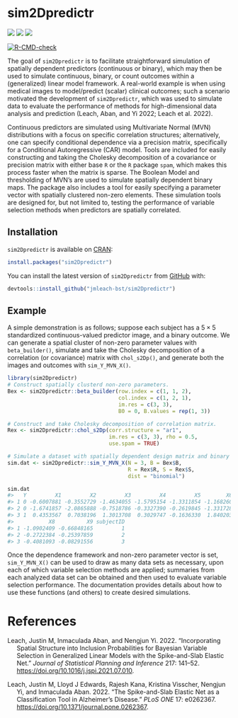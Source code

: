 
<!-- README.md is generated from README.Rmd. Please edit that file -->

# sim2Dpredictr

<!-- badges: start -->
<!-- [![Travis build status](https://travis-ci.com/jmleach-bst/sim2Dpredictr.svg?branch=master)](https://travis-ci.com/jmleach-bst/sim2Dpredictr) -->

[![](https://www.r-pkg.org/badges/version/sim2Dpredictr?color=green)](https://cran.r-project.org/package=sim2Dpredictr)
[![](https://img.shields.io/badge/devel%20version-0.1.1-green.svg)](https://github.com/sim2Dpredictr)
[![](https://img.shields.io/badge/lifecycle-stable-brightgreen.svg)](https://lifecycle.r-lib.org/articles/stages.html#stable)
<!-- [![CRAN checks](https://badges.cranchecks.info/summary/sim2Dpredictr.svg)](https://cran.r-project.org/web/checks/check_results_sim2Dpredictr.html) -->
<!-- [![R build status](https://github.com/jmleach-bst/sim2Dpredictr/workflows/R-CMD-CHECK/badge.svg)](https://github.com/jmleach-bst/sim2Dpredictr/actions) -->
<!-- [![CRAN_Status_Badge](https://www.r-pkg.org/badges/version/sim2Dpredictr)](https://cran.r-project.org/package=sim2Dpredictr) -->
[![R-CMD-check](https://github.com/jmleach-bst/sim2Dpredictr/actions/workflows/R-CMD-check.yaml/badge.svg)](https://github.com/jmleach-bst/sim2Dpredictr/actions/workflows/R-CMD-check.yaml)
<!-- badges: end -->

The goal of `sim2Dpredictr` is to facilitate straightforward simulation
of spatially dependent predictors (continuous or binary), which may then
be used to simulate continuous, binary, or count outcomes within a
(generalized) linear model framework. A real-world example is when using
medical images to model/predict (scalar) clinical outcomes; such a
scenario motivated the development of `sim2Dpredictr`, which was used to
simulate data to evaluate the performance of methods for
high-dimensional data analysis and prediction (Leach, Aban, and Yi 2022;
Leach et al. 2022).

Continuous predictors are simulated using Multivariate Normal (MVN)
distributions with a focus on specific correlation structures;
alternatively, one can specify conditional dependence via a precision
matrix, specifically for a Conditional Autoregressive (CAR) model. Tools
are included for easily constructing and taking the Cholesky
decomposition of a covariance or precision matrix with either base `R`
or the `R` package `spam`, which makes this process faster when the
matrix is sparse. The Boolean Model and thresholding of MVN’s are used
to simulate spatially dependent binary maps. The package also includes a
tool for easily specifying a parameter vector with spatially clustered
non-zero elements. These simulation tools are designed for, but not
limited to, testing the performance of variable selection methods when
predictors are spatially correlated.

## Installation

`sim2Dpredictr` is available on
[CRAN](https://cran.r-project.org/package=sim2Dpredictr):

``` r
install.packages("sim2Dpredictr")
```

You can install the latest version of `sim2Dpredictr` from
[GitHub](https://github.com) with:

``` r
devtools::install_github("jmleach-bst/sim2Dpredictr")
```

## Example

A simple demonstration is as follows; suppose each subject has a
$5 \times 5$ standardized continuous-valued predictor image, and a
binary outcome. We can generate a spatial cluster of non-zero parameter
values with `beta_builder()`, simulate and take the Cholesky
decomposition of a correlation (or covariance) matrix with
`chol_s2Dp()`, and generate both the images and outcomes with
`sim_Y_MVN_X()`.

``` r
library(sim2Dpredictr)
# Construct spatially clusterd non-zero parameters.
Bex <- sim2Dpredictr::beta_builder(row.index = c(1, 1, 2), 
                                   col.index = c(1, 2, 1),
                                   im.res = c(3, 3),
                                   B0 = 0, B.values = rep(1, 3))

# Construct and take Cholesky decomposition of correlation matrix.
Rex <- sim2Dpredictr::chol_s2Dp(corr.structure = "ar1", 
                                im.res = c(3, 3), rho = 0.5,
                                use.spam = TRUE)

# Simulate a dataset with spatially dependent design matrix and binary outcomes.
sim.dat <- sim2Dpredictr::sim_Y_MVN_X(N = 3, B = Bex$B, 
                                      R = Rex$R, S = Rex$S, 
                                      dist = "binomial")

sim.dat
#>   Y         X1         X2         X3         X4         X5        X6         X7
#> 1 0 -0.6007881 -0.3552729 -1.4634055 -1.5795154 -1.3311854 -1.168260 -0.3566136
#> 2 0 -1.6741857 -2.0865888 -0.7518786 -0.3327390 -0.2619845 -1.331728  1.3671806
#> 3 1  0.4353567  0.7038196  1.3013708  0.3029747 -0.1636330  1.840203 -0.9922996
#>           X8          X9 subjectID
#> 1 -1.0902409 -0.66848165         1
#> 2 -0.2722384 -0.25397859         2
#> 3 -0.4081093 -0.08291556         3
```

Once the dependence framework and non-zero parameter vector is set,
`sim_Y_MVN_X()` can be used to draw as many data sets as necessary, upon
each of which variable selection methods are applied; summaries from
each analyzed data set can be obtained and then used to evaluate
variable selection performance. The documentation provides details about
how to use these functions (and others) to create desired simulations.

# References

<div id="refs" class="references csl-bib-body hanging-indent">

<div id="ref-Leach2022a" class="csl-entry">

Leach, Justin M, Inmaculada Aban, and Nengjun Yi. 2022. “Incorporating
Spatial Structure into Inclusion Probabilities for Bayesian Variable
Selection in Generalized Linear Models with the Spike-and-Slab Elastic
Net.” *Journal of Statistical Planning and Inference* 217: 141–52.
<https://doi.org/10.1016/j.jspi.2021.07.010>.

</div>

<div id="ref-Leach2022b" class="csl-entry">

Leach, Justin M, Lloyd J Edwards, Rajesh Kana, Kristina Visscher,
Nengjun Yi, and Inmaculada Aban. 2022. “The Spike-and-Slab Elastic Net
as a Classification Tool in Alzheimer’s Disease.” *PLoS ONE* 17:
e0262367. <https://doi.org/10.1371/journal.pone.0262367>.

</div>

</div>
